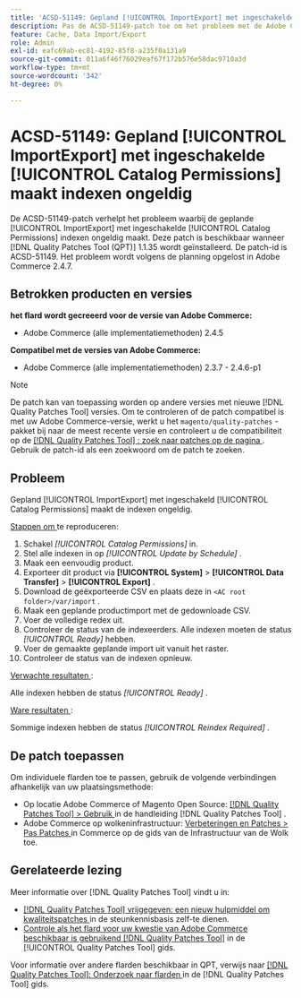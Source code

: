 ```yaml
---
title: 'ACSD-51149: Gepland [!UICONTROL ImportExport] met ingeschakelde [!UICONTROL Catalog Permissions] maakt indexen ongeldig'
description: Pas de ACSD-51149-patch toe om het probleem met de Adobe Commerce-prestaties op te lossen, waarbij de geplande [!UICONTROL ImportExport] met enabled [!UICONTROL Catalog Permissions] indexen ongeldig maakt.
feature: Cache, Data Import/Export
role: Admin
exl-id: eafc69ab-ec81-4192-85f8-a235f0a131a9
source-git-commit: 011a6f46f76029eaf67f172b576e58dac9710a3d
workflow-type: tm+mt
source-wordcount: '342'
ht-degree: 0%

---
```


# ACSD-51149: Gepland [!UICONTROL ImportExport] met ingeschakelde [!UICONTROL Catalog Permissions] maakt indexen ongeldig

De ACSD-51149-patch verhelpt het probleem waarbij de geplande [!UICONTROL ImportExport] met ingeschakelde [!UICONTROL Catalog Permissions] indexen ongeldig maakt. Deze patch is beschikbaar wanneer [!DNL Quality Patches Tool (QPT)] 1.1.35 wordt geïnstalleerd. De patch-id is ACSD-51149. Het probleem wordt volgens de planning opgelost in Adobe Commerce 2.4.7.

## Betrokken producten en versies

**het flard wordt gecreeerd voor de versie van Adobe Commerce:**

* Adobe Commerce (alle implementatiemethoden) 2.4.5

**Compatibel met de versies van Adobe Commerce:**

* Adobe Commerce (alle implementatiemethoden) 2.3.7 - 2.4.6-p1

>[!NOTE]
>
>De patch kan van toepassing worden op andere versies met nieuwe [!DNL Quality Patches Tool] versies. Om te controleren of de patch compatibel is met uw Adobe Commerce-versie, werkt u het `magento/quality-patches` -pakket bij naar de meest recente versie en controleert u de compatibiliteit op de [[!DNL Quality Patches Tool] : zoek naar patches op de pagina ](https://experienceleague.adobe.com/tools/commerce-quality-patches/index.html?lang=nl-NL) . Gebruik de patch-id als een zoekwoord om de patch te zoeken.

## Probleem

Gepland [!UICONTROL ImportExport] met ingeschakeld [!UICONTROL Catalog Permissions] maakt de indexen ongeldig.

<u> Stappen om </u> te reproduceren:

1. Schakel *[!UICONTROL Catalog Permissions]* in.
1. Stel alle indexen in op *[!UICONTROL Update by Schedule]* .
1. Maak een eenvoudig product.
1. Exporteer dit product via **[!UICONTROL System]** > **[!UICONTROL Data Transfer]** > **[!UICONTROL Export]** .
1. Download de geëxporteerde CSV en plaats deze in `<AC root folder>/var/import` .
1. Maak een geplande productimport met de gedownloade CSV.
1. Voer de volledige redex uit.
1. Controleer de status van de indexeerders. Alle indexen moeten de status *[!UICONTROL Ready]* hebben.
1. Voer de gemaakte geplande import uit vanuit het raster.
1. Controleer de status van de indexen opnieuw.

<u> Verwachte resultaten </u>:

Alle indexen hebben de status *[!UICONTROL Ready]* .

<u> Ware resultaten </u>:

Sommige indexen hebben de status *[!UICONTROL Reindex Required]* .

## De patch toepassen

Om individuele flarden toe te passen, gebruik de volgende verbindingen afhankelijk van uw plaatsingsmethode:

* Op locatie Adobe Commerce of Magento Open Source: [[!DNL Quality Patches Tool] > Gebruik ](/help/tools/quality-patches-tool/usage.md) in de handleiding [!DNL Quality Patches Tool] .
* Adobe Commerce op wolkeninfrastructuur: [ Verbeteringen en Patches > Pas Patches ](https://experienceleague.adobe.com/docs/commerce-cloud-service/user-guide/develop/upgrade/apply-patches.html?lang=nl-NL) in Commerce op de gids van de Infrastructuur van de Wolk toe.

## Gerelateerde lezing

Meer informatie over [!DNL Quality Patches Tool] vindt u in:

* [[!DNL Quality Patches Tool]  vrijgegeven: een nieuw hulpmiddel om kwaliteitspatches ](https://experienceleague.adobe.com/nl/docs/commerce-operations/tools/quality-patches-tool/quality-patches-tool-to-self-serve-quality-patches) in de steunkennisbasis zelf-te dienen.
* [ Controle als het flard voor uw kwestie van Adobe Commerce beschikbaar is gebruikend  [!DNL Quality Patches Tool]](/help/tools/quality-patches-tool/patches-available-in-qpt/check-patch-for-magento-issue-with-magento-quality-patches.md) in de [!UICONTROL Quality Patches Tool] gids.


Voor informatie over andere flarden beschikbaar in QPT, verwijs naar [[!DNL Quality Patches Tool]: Onderzoek naar flarden ](https://experienceleague.adobe.com/tools/commerce-quality-patches/index.html?lang=nl-NL) in de [!DNL Quality Patches Tool] gids.
